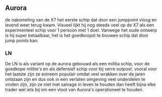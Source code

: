 ## Aurora
de nakomeling van de X7 het eerste schip dat door een jumppoint vloog en levend weer terug kwam. Visueel lijkt hij nog steeds veel op de X7 als een experimenteel schip voor 1 persoon met 1 doel. Vanwege het oude ontwerp is hij super betaalbaar, het is het goedkoopst te bouwen schip dat door jump points kan.

### LN
De LN is als variant op de aurora gebouwd als een militia schip, voor de goedkope militie's en als defensief schip voor bij verre outpost. vooral voor het laatste zijn ze extreem populair omdat veel wrakken over de jaren ontstaan zijn en dus ook in een verlaten omgeving veel onderdelen te vinden zijn, zijn ze niet met salvage in leven te houden dan heeft bijna elke trader wel iets bij om een vloot van Aurora's operationeel te houden.